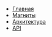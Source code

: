 * [Главная](/)
* [Магниты](magnets.md)
* [Архитектура](architecture/README.md)
* [API](api ":ignore title")